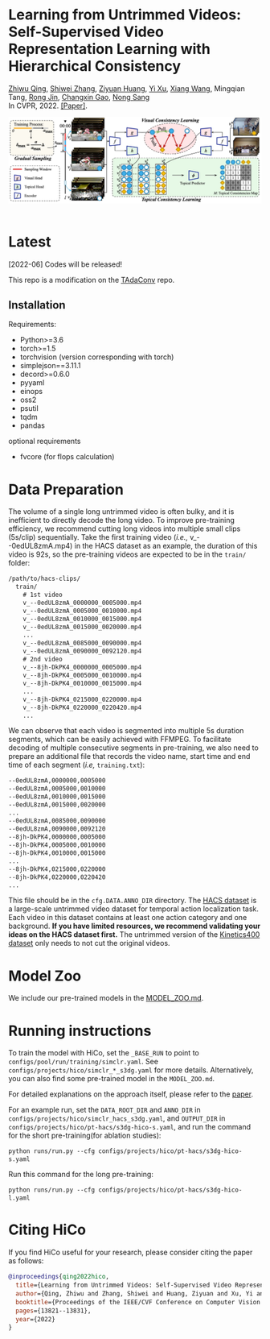 # Learning from Untrimmed Videos: Self-Supervised Video Representation Learning with Hierarchical Consistency
[Zhiwu Qing](https://scholar.google.com/citations?user=q9refl4AAAAJ&hl=zh-CN&authuser=1), [Shiwei Zhang](https://www.researchgate.net/profile/Shiwei-Zhang-14), [Ziyuan Huang](https://huang-ziyuan.github.io/), [Yi Xu](https://scholar.google.com/citations?user=D4jEMqEAAAAJ&hl=en), [Xiang Wang](https://scholar.google.com/citations?user=cQbXvkcAAAAJ&hl=zh-CN&oi=sra), Mingqian Tang,
[Rong Jin](https://www.cse.msu.edu/~rongjin/), [Changxin Gao](https://scholar.google.com/citations?user=4tku-lwAAAAJ&hl=zh-CN), [Nong Sang](https://scholar.google.com/citations?user=ky_ZowEAAAAJ&hl=zh-CN) <br/>
In CVPR, 2022. [[Paper]](https://openaccess.thecvf.com/content/CVPR2022/papers/).
<br/>
<div align="center">
    <img src="framework.jpg" />
</div>
<br/>

# Latest

[2022-06] Codes will be released!

This repo is a modification on the [TAdaConv](https://github.com/alibaba-mmai-research/TAdaConv) repo.
## Installation

Requirements:
- Python>=3.6
- torch>=1.5
- torchvision (version corresponding with torch)
- simplejson==3.11.1
- decord>=0.6.0
- pyyaml
- einops
- oss2
- psutil
- tqdm
- pandas

optional requirements
- fvcore (for flops calculation)


# Data Preparation
The volume of a single long untrimmed video is often bulky, and it is inefficient to directly decode the long video. To improve pre-training efficiency, we recommend cutting long videos into multiple small clips (5s/clip) sequentially. Take the first training video (*i.e.,* v_--0edUL8zmA.mp4) in the HACS dataset as an example, the duration of this video is 92s, so the pre-training videos are expected to be in the `train/` folder:
```
/path/to/hacs-clips/
  train/
    # 1st video
    v_--0edUL8zmA_0000000_0005000.mp4
    v_--0edUL8zmA_0005000_0010000.mp4
    v_--0edUL8zmA_0010000_0015000.mp4
    v_--0edUL8zmA_0015000_0020000.mp4
    ...
    v_--0edUL8zmA_0085000_0090000.mp4
    v_--0edUL8zmA_0090000_0092120.mp4
    # 2nd video
    v_--8jh-DkPK4_0000000_0005000.mp4
    v_--8jh-DkPK4_0005000_0010000.mp4
    v_--8jh-DkPK4_0010000_0015000.mp4
    ...
    v_--8jh-DkPK4_0215000_0220000.mp4
    v_--8jh-DkPK4_0220000_0220420.mp4
    ...
```
We can observe that each video is segmented into multiple 5s duration segments, which can be easily achieved with FFMPEG. To facilitate decoding of multiple consecutive segments in pre-training, we also need to prepare an additional file that records the video name, start time and end time of each segment (*i.e,* `training.txt`):
```
--0edUL8zmA,0000000,0005000
--0edUL8zmA,0005000,0010000
--0edUL8zmA,0010000,0015000
--0edUL8zmA,0015000,0020000
...
--0edUL8zmA,0085000,0090000
--0edUL8zmA,0090000,0092120
--8jh-DkPK4,0000000,0005000
--8jh-DkPK4,0005000,0010000
--8jh-DkPK4,0010000,0015000
...
--8jh-DkPK4,0215000,0220000
--8jh-DkPK4,0220000,0220420
...
```
This file should be in the `cfg.DATA.ANNO_DIR` directory.
The [HACS dataset](https://github.com/hangzhaomit/HACS-dataset) is a large-scale untrimmed video dataset for temporal action localization task. Each video in this dataset contains at least one action category and one background. **If you have limited resources, we recommend validating your ideas on the HACS dataset first.** The untrimmed version of the [Kinetics400 dataset](https://github.com/chi0tzp/KineticX-Downloader) only needs to not cut the original videos.

# Model Zoo

We include our pre-trained models in the [MODEL_ZOO.md](MODEL_ZOO.md).


# Running instructions
To train the model with HiCo, set the `_BASE_RUN` to point to `configs/pool/run/training/simclr.yaml`. See `configs/projects/hico/simclr_*_s3dg.yaml` for more details. Alternatively, you can also find some pre-trained model in the `MODEL_ZOO.md`.

For detailed explanations on the approach itself, please refer to the [paper](https://openaccess.thecvf.com/content/CVPR2022/papers/).

For an example run, set the `DATA_ROOT_DIR` and `ANNO_DIR` in `configs/projects/hico/simclr_hacs_s3dg.yaml`, and `OUTPUT_DIR` in `configs/projects/hico/pt-hacs/s3dg-hico-s.yaml`, and run the command for the short pre-training(for ablation studies):
```
python runs/run.py --cfg configs/projects/hico/pt-hacs/s3dg-hico-s.yaml
```
Run this command for the long pre-training:
```
python runs/run.py --cfg configs/projects/hico/pt-hacs/s3dg-hico-l.yaml
```



# Citing HiCo
If you find HiCo useful for your research, please consider citing the paper as follows:
```BibTeX
@inproceedings{qing2022hico,
  title={Learning from Untrimmed Videos: Self-Supervised Video Representation Learning with Hierarchical Consistency},
  author={Qing, Zhiwu and Zhang, Shiwei and Huang, Ziyuan and Xu, Yi and Wang, Xiang and Tang, Mingqian and Gao, Changxin and Jin, Rong and Sang, Nong},
  booktitle={Proceedings of the IEEE/CVF Conference on Computer Vision and Pattern Recognition},
  pages={13821--13831},
  year={2022}
}
```
